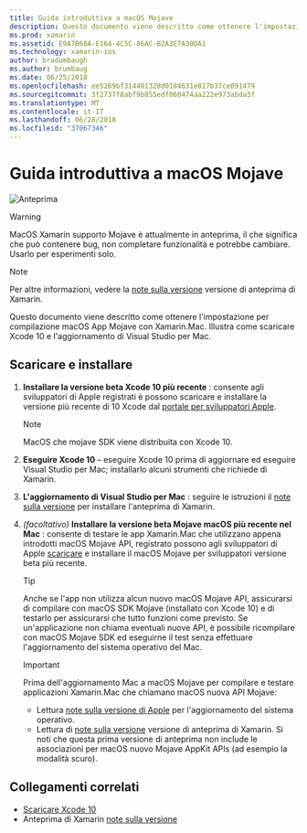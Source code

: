 ```yaml
---
title: Guida introduttiva a macOS Mojave
description: Questo documento viene descritto come ottenere l'impostazione per compilazione macOS App Mojave con Xamarin.Mac. Illustra come scaricare Xcode 10 e l'aggiornamento di Visual Studio per Mac.
ms.prod: xamarin
ms.assetid: E9A7B68A-E164-4C5C-86AC-B2A3E7A30DA1
ms.technology: xamarin-ios
author: bradumbaugh
ms.author: brumbaug
ms.date: 06/25/2018
ms.openlocfilehash: ee5269bf314401328d0184631e817b37ce091479
ms.sourcegitcommit: 3f2737f8abf9b855edf060474aa222e973abda3f
ms.translationtype: MT
ms.contentlocale: it-IT
ms.lasthandoff: 06/28/2018
ms.locfileid: "37067346"
---
```

# <a name="getting-started-with-macos-mojave"></a>Guida introduttiva a macOS Mojave

![Anteprima](~/media/shared/preview.png)

> [!WARNING]
> MacOS Xamarin supporto Mojave è attualmente in anteprima, il che significa che può contenere bug, non completare funzionalità e potrebbe cambiare.
> Usarlo per esperimenti solo.

> [!NOTE]
> Per altre informazioni, vedere la [note sulla versione](https://releases.xamarin.com/preview-release-xcode-10-beta/) versione di anteprima di Xamarin.

Questo documento viene descritto come ottenere l'impostazione per compilazione macOS App Mojave con Xamarin.Mac. Illustra come scaricare Xcode 10 e l'aggiornamento di Visual Studio per Mac.

## <a name="download-and-install"></a>Scaricare e installare

1. **Installare la versione beta Xcode 10 più recente** : consente agli sviluppatori di Apple registrati è possono scaricare e installare la versione più recente di 10 Xcode dal [portale per sviluppatori Apple](https://developer.apple.com/download/).

   > [!NOTE]
   > MacOS che mojave SDK viene distribuita con Xcode 10.

2. **Eseguire Xcode 10** – eseguire Xcode 10 prima di aggiornare ed eseguire Visual Studio per Mac; installarlo alcuni strumenti che richiede di Xamarin.

3. **L'aggiornamento di Visual Studio per Mac** : seguire le istruzioni il [note sulla versione](https://releases.xamarin.com/preview-release-xcode-10-beta/) per installare l'anteprima di Xamarin.

4. _(facoltativo)_  **Installare la versione beta Mojave macOS più recente nel Mac** : consente di testare le app Xamarin.Mac che utilizzano appena introdotti macOS Mojave API, registrato possono agli sviluppatori di Apple [scaricare](https://developer.apple.com/download/) e installare il macOS Mojave per sviluppatori versione beta più recente.

   > [!TIP]
   > Anche se l'app non utilizza alcun nuovo macOS Mojave API, assicurarsi di compilare con macOS SDK Mojave (installato con Xcode 10) e di testarlo per assicurarsi che tutto funzioni come previsto. Se un'applicazione non chiama eventuali nuove API, è possibile ricompilare con macOS Mojave SDK ed eseguirne il test senza effettuare l'aggiornamento del sistema operativo del Mac.

   > [!IMPORTANT]
   > Prima dell'aggiornamento Mac a macOS Mojave per compilare e testare applicazioni Xamarin.Mac che chiamano macOS nuova API Mojave:
   > - Lettura [note sulla versione di Apple](https://developer.apple.com/download/) per l'aggiornamento del sistema operativo.
   > - Lettura di [note sulla versione](https://releases.xamarin.com/preview-release-xcode-10-beta/) versione di anteprima di Xamarin. Si noti che questa prima versione di anteprima non include le associazioni per macOS nuovo Mojave AppKit APIs (ad esempio la modalità scuro).

## <a name="related-links"></a>Collegamenti correlati

- [Scaricare Xcode 10](https://developer.apple.com/download/)
- Anteprima di Xamarin [note sulla versione](https://releases.xamarin.com/preview-release-xcode-10-beta/)
